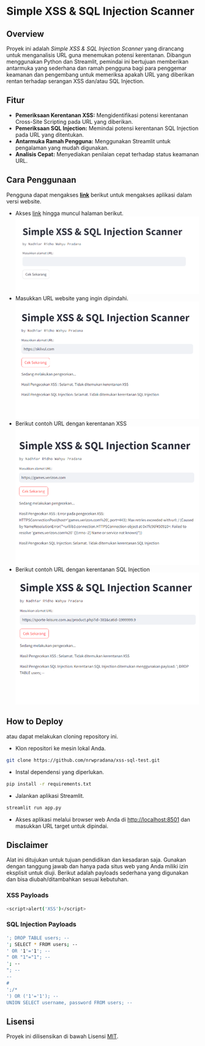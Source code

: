 # Simple XSS & SQL Injection Scanner

## Overview
Proyek ini adalah *Simple XSS & SQL Injection Scanner* yang dirancang untuk menganalisis URL guna menemukan potensi kerentanan. Dibangun menggunakan Python dan Streamlit, pemindai ini bertujuan memberikan antarmuka yang sederhana dan ramah pengguna bagi para penggemar keamanan dan pengembang untuk memeriksa apakah URL yang diberikan rentan terhadap serangan XSS dan/atau SQL Injection.

## Fitur
- **Pemeriksaan Kerentanan XSS:** Mengidentifikasi potensi kerentanan Cross-Site Scripting pada URL yang diberikan.
- **Pemeriksaan SQL Injection:** Memindai potensi kerentanan SQL Injection pada URL yang ditentukan.
- **Antarmuka Ramah Pengguna:** Menggunakan Streamlit untuk pengalaman yang mudah digunakan.
- **Analisis Cepat:** Menyediakan penilaian cepat terhadap status keamanan URL.

## Cara Penggunaan

Pengguna dapat mengakses **[link](https://nadhiar-skilvul.streamlit.app/)** berikut untuk mengakses aplikasi dalam versi website. 
- Akses [link](https://nadhiar-skilvul.streamlit.app/) hingga muncul halaman berikut.
![halaman awal](images/Screenshot_1.png)
- Masukkan URL website yang ingin dipindahi.
![halaman pindahi](images/Screenshot_2.png)
- Berikut contoh URL dengan kerentanan XSS
![halaman xss](images/Screenshot_3.png)
- Berikut contoh URL dengan kerentanan SQL Injection
![halaman sql](images/Screenshot_4.png)

## How to Deploy
atau dapat melakukan cloning repository ini.

- Klon repositori ke mesin lokal Anda.
```bash
git clone https://github.com/nrwpradana/xss-sql-test.git
```

- Instal dependensi yang diperlukan.
```bash
pip install -r requirements.txt
```

- Jalankan aplikasi Streamlit.
```bash
streamlit run app.py
```
- Akses aplikasi melalui browser web Anda di [http://localhost:8501]() dan masukkan URL target untuk dipindai.

## Disclaimer
Alat ini ditujukan untuk tujuan pendidikan dan kesadaran saja. Gunakan dengan tanggung jawab dan hanya pada situs web yang Anda miliki izin eksplisit untuk diuji. Berikut adalah payloads sederhana yang digunakan dan bisa diubah/ditambahkan sesuai kebutuhan.

### XSS Payloads
```bash
<script>alert('XSS')</script>
```
### SQL Injection Payloads
```bash
'; DROP TABLE users; --
'; SELECT * FROM users; --
' OR '1'='1'; --
" OR "1"="1"; --
'; --
"; --
--
#
';/*
') OR ('1'='1'); --
UNION SELECT username, password FROM users; --
```

## Lisensi
Proyek ini dilisensikan di bawah Lisensi [MIT](https://choosealicense.com/licenses/mit/).